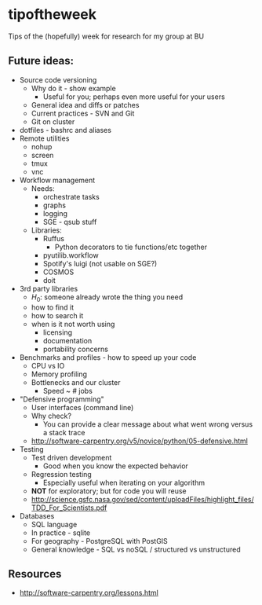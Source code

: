tipoftheweek
============

Tips of the (hopefully) week for research for my group at BU

## Future ideas:

+ Source code versioning
    * Why do it - show example
        - Useful for you; perhaps even more useful for your users
    * General idea and diffs or patches
    * Current practices - SVN and Git
    * Git on cluster
+ dotfiles - bashrc and aliases
+ Remote utilities
    * nohup
    * screen
    * tmux
    * vnc
+ Workflow management
    * Needs:
        - orchestrate tasks
        - graphs
        - logging
        - SGE - qsub stuff
    * Libraries:
        - Ruffus
            - Python decorators to tie functions/etc together
        - pyutilib.workflow
        - Spotify's luigi (not usable on SGE?)
        - COSMOS
        - doit
+ 3rd party libraries
    * $H_0$: someone already wrote the thing you need
    * how to find it
    * how to search it
    * when is it not worth using
        - licensing
        - documentation
        - portability concerns
+ Benchmarks and profiles - how to speed up your code
    * CPU vs IO
    * Memory profiling
    * Bottlenecks and our cluster
        - Speed ~ # jobs
+ "Defensive programming"
    * User interfaces (command line)
    * Why check?
        - You can provide a clear message about what went wrong versus a stack trace
    * http://software-carpentry.org/v5/novice/python/05-defensive.html
+ Testing
    * Test driven development
        - Good when you know the expected behavior
    * Regression testing
        - Especially useful when iterating on your algorithm
    * **NOT** for exploratory; but for code you will reuse
    * http://science.gsfc.nasa.gov/sed/content/uploadFiles/highlight_files/TDD_For_Scientists.pdf
+ Databases
    * SQL language
    * In practice - sqlite
    * For geography - PostgreSQL with PostGIS
    * General knowledge - SQL vs noSQL / structured vs unstructured

## Resources

+ http://software-carpentry.org/lessons.html
